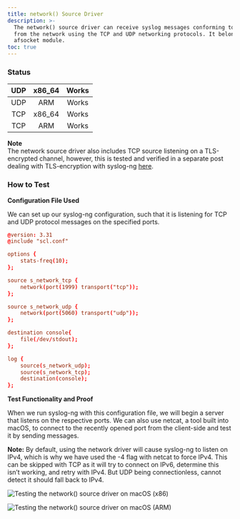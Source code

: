 ```yaml
---
title: network() Source Driver
description: >-
  The network() source driver can receive syslog messages conforming to RFC3164
  from the network using the TCP and UDP networking protocols. It belongs in the
  afsocket module.
toc: true
---
```


### **Status**

| UDP | x86\_64 | Works |
| :-: | :-----: | :---: |
| UDP |   ARM   | Works |
| TCP | x86\_64 | Works |
| TCP |   ARM   | Works |

**Note**\
The network source driver also includes TCP source listening on a TLS-encrypted channel, however, this is tested and verified in a separate post dealing with TLS-encryption with syslog-ng [here](tls-encryption/).

### **How to Test**

**Configuration File Used**

We can set up our syslog-ng configuration, such that it is listening for TCP and UDP protocol messages on the specified ports.

```conf
@version: 3.31
@include "scl.conf"

options {
    stats-freq(10);
};

source s_network_tcp {
    network(port(1999) transport("tcp"));
};

source s_network_udp {
    network(port(5060) transport("udp"));
};

destination console{
    file(/dev/stdout);
};

log {
    source(s_network_udp);
    source(s_network_tcp);
    destination(console);
};
```

**Test Functionality and Proof**

When we run syslog-ng with this configuration file, we will begin a server that listens on the respective ports. We can also use netcat, a tool built into macOS, to connect to the recently opened port from the client-side and test it by sending messages.

**Note:** By default, using the network driver will cause syslog-ng to listen on IPv4, which is why we have used the -4 flag with netcat to force IPv4. This can be skipped with TCP as it will try to connect on IPv6, determine this isn’t working, and retry with IPv4. But UDP being connectionless, cannot detect it should fall back to IPv4.

![Testing the network() source driver on macOS (x86)](/assets/images/test\_x86.png)

![Testing the network() source driver on macOS (ARM)](/assets/images/test\_arm.png)
